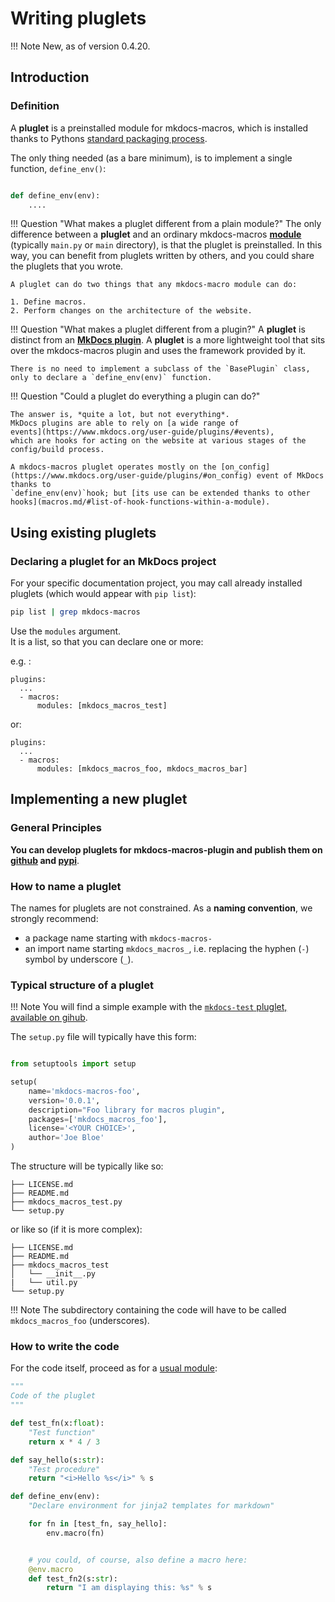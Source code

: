 # Writing pluglets

!!! Note
    New, as of version 0.4.20.

## Introduction

### Definition

A **pluglet** is a preinstalled module for mkdocs-macros, which is
installed thanks to Pythons [standard packaging process](https://packaging.python.org/tutorials/packaging-projects/).

The only
thing needed (as a bare minimum), is to implement a single function,
`define_env()`:

```python

def define_env(env):
    ....

```

!!! Question "What makes a pluglet different from a plain module?"
    The only difference between a **pluglet** and an ordinary
    mkdocs-macros [**module**](macros.md) (typically `main.py` or `main` directory),
    is that the pluglet is preinstalled. In this way, you can
    benefit from pluglets written by others, and you could share the
    pluglets that you wrote.

    A pluglet can do two things that any mkdocs-macro module can do:

    1. Define macros.
    2. Perform changes on the architecture of the website.


!!! Question "What makes a pluglet different from a plugin?"
    A **pluglet** is distinct from an **[MkDocs plugin](https://www.mkdocs.org/user-guide/plugins/)**. A **pluglet** is a more lightweight tool that sits
    over the mkdocs-macros plugin and uses the framework provided by it.

    There is no need to implement a subclass of the `BasePlugin` class,
    only to declare a `define_env(env)` function.
   
!!! Question "Could a pluglet do everything a plugin can do?"

    The answer is, *quite a lot, but not everything*. 
    MkDocs plugins are able to rely on [a wide range of 
    events](https://www.mkdocs.org/user-guide/plugins/#events),
    which are hooks for acting on the website at various stages of the config/build process.

    A mkdocs-macros pluglet operates mostly on the [on_config](https://www.mkdocs.org/user-guide/plugins/#on_config) event of MkDocs thanks to
    `define_env(env)`hook; but [its use can be extended thanks to other hooks](macros.md/#list-of-hook-functions-within-a-module).



## Using existing pluglets

### Declaring a pluglet for an MkDocs project

For your specific documentation project, you may call already
installed pluglets (which would appear with `pip list`):

```bash
pip list | grep mkdocs-macros
```

Use the `modules` argument.  
It is a list, so that you can declare one or more:

e.g. :

``` {.yaml}
plugins:
  ...
  - macros:
      modules: [mkdocs_macros_test]
```

or: 

``` {.yaml}
plugins:
  ...
  - macros:
      modules: [mkdocs_macros_foo, mkdocs_macros_bar]
```

## Implementing a new pluglet

### General Principles

**You can develop pluglets for mkdocs-macros-plugin
and publish them on [github](https://github.com/) and 
[pypi](https://pypi.org/)**.

### How to name a pluglet

The names for pluglets are not constrained. As a **naming convention**, we
strongly recommend:

- a package name starting with `mkdocs-macros-`
- an import name starting `mkdocs_macros_`, i.e. replacing the hyphen (`-`) symbol by underscore (`_`).



### Typical structure of a pluglet

!!! Note
    You will find a simple example with the [`mkdocs-test` pluglet, available on gihub](https://github.com/fralau/mkdocs-macros-test).


The `setup.py` file will typically have this form:

```python

from setuptools import setup

setup(
    name='mkdocs-macros-foo',
    version='0.0.1',
    description="Foo library for macros plugin",
    packages=['mkdocs_macros_foo'],
    license='<YOUR CHOICE>',
    author='Joe Bloe'
)

```

The structure will be typically like so:

    ├── LICENSE.md
    ├── README.md
    ├── mkdocs_macros_test.py
    └── setup.py

or like so (if it is more complex):


    ├── LICENSE.md
    ├── README.md
    ├── mkdocs_macros_test
    │   └── __init__.py
    |   └── util.py
    └── setup.py

!!! Note
    The subdirectory containing
    the code will have to be called `mkdocs_macros_foo` (underscores).



### How to write the code
For the code itself, proceed as for a [usual module](macros.md):

```python
"""
Code of the pluglet
"""

def test_fn(x:float):
    "Test function"
    return x * 4 / 3

def say_hello(s:str):
    "Test procedure"
    return "<i>Hello %s</i>" % s

def define_env(env):
    "Declare environment for jinja2 templates for markdown"

    for fn in [test_fn, say_hello]:
        env.macro(fn)


    # you could, of course, also define a macro here:
    @env.macro
    def test_fn2(s:str):
        return "I am displaying this: %s" % s

```



